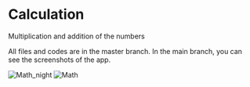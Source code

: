 # Calculation
Multiplication and addition of the numbers

All files and codes are in the master branch. In the main branch, you can see the screenshots of the app.




![Math_night](https://github.com/SamiraGaribova/Calculation/assets/109785551/307d6286-3fb6-42fa-8067-e889b33b0c13)
![Math](https://github.com/SamiraGaribova/Calculation/assets/109785551/70d8dd3a-d7c7-4c64-99d4-7f82c50ff818)

